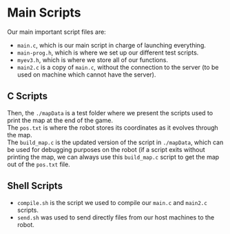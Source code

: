 # Main Scripts

Our main important script files are:
* ```main.c```, which is our main script in charge of launching everything.
* ```main-prog.h```, which is where we set up our different test scripts.
* ```myev3.h```, which is where we store all of our functions. 
* ```main2.c``` is a copy of ```main.c```, without the connection to the server (to be used on machine which cannot have the server).

## C Scripts
Then, the ```./mapData``` is a test folder where we present the scripts used to print the map at the end of the game.<br/>
The ```pos.txt``` is where the robot stores its coordinates as it evolves through the map. <br/>
The ```build_map.c``` is the updated version of the script in ```./mapData```, which can be used for debugging purposes on the robot (if a script exits without printing the map, we can always use this ```build_map.c``` script to get the map out of the ```pos.txt``` file.

## Shell Scripts
* ```compile.sh``` is the script we used to compile our ```main.c``` and ```main2.c``` scripts.
* ```send.sh``` was used to send directly files from our host machines to the robot.
